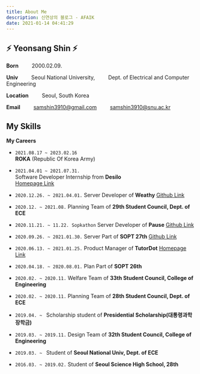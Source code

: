 ```yaml
---
title: About Me
description: 신연상의 블로그 - AFAIK
date: 2021-01-14 04:41:29
---
```


## ⚡️ Yeonsang Shin ⚡️

**Born**
&nbsp; &nbsp; &nbsp; &nbsp; 2000.02.09.


**Univ** 
&nbsp; &nbsp; &nbsp; &nbsp; Seoul National University,
&nbsp; &nbsp; &nbsp; &nbsp; Dept. of Electrical and Computer Engineering


**Location** 
&nbsp; &nbsp; &nbsp; &nbsp; Seoul, South Korea


**Email**
&nbsp; &nbsp; &nbsp; &nbsp; samshin3910@gmail.com
&nbsp; &nbsp; &nbsp; &nbsp; samshin3910@snu.ac.kr


**My Skills**
- 


**My Careers**
- `2021.08.17 ~ 2023.02.16`  
**ROKA** (Republic Of Korea Army)


- `2021.04.01 ~ 2021.07.31.`  
Software Developer Internship from **Desilo**  
[Homepage Link](https://desilo.ai)


- `2020.12.26. ~ 2021.04.01.`
Server Developer of **Weathy**
[Github Link](https://github.com/TeamWeathy/WeathyServer)


- `2020.12. ~ 2021.08.`
Planning Team of **29th Student Council, Dept. of ECE**


- `2020.11.21. ~ 11.22. Sopkathon`
Server Developer of **Pause**
[Github Link](https://github.com/SOPT27-PAUSE/PAUSE_server)


- `2020.09.26. ~ 2021.01.30.`
Server Part of **SOPT 27th**
[Github Link](https://github.com/ON-SOPT-SERVER-3/Yeonsang)


- `2020.06.13. ~ 2021.01.25.`
Product Manager of **TutorDot**
[Homepage Link](https://sites.google.com/view/tutordot/%ED%8A%9C%ED%84%B0%EB%8B%B7?authuser=0)


- `2020.04.18. ~ 2020.08.01.`
Plan Part of **SOPT 26th**


- `2020.02. ~ 2020.11.`
Welfare Team of **33th Student Council, College of Engineering**


- `2020.02. ~ 2020.11.`
Planning Team of **28th Student Council, Dept. of ECE**


- `2019.04. ~ `
Scholarship student of **Presidential Scholarship(대통령과학장학금)**


- `2019.03. ~ 2019.11.`
Design Team of **32th Student Council, College of Engineering**


- `2019.03. ~ `
Student of **Seoul National Univ, Dept. of ECE**


- `2016.03. ~ 2019.02.`
Student of **Seoul Science High School, 28th**